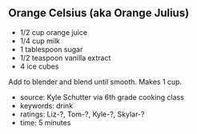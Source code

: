 Orange Celsius (aka Orange Julius)
----------------------------------

- 1/2 cup orange juice
- 1/4 cup milk
- 1 tablespoon sugar
- 1/2 teaspoon vanilla extract
- 4 ice cubes

Add to blender and blend until smooth.  Makes 1 cup.

- source: Kyle Schutter via 6th grade cooking class
- keywords: drink
- ratings: Liz-?, Tom-?, Kyle-?, Skylar-?
- time: 5 minutes

